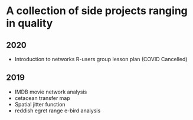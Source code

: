 # A collection of side projects ranging in quality


## 2020
* Introduction to networks R-users group lesson plan (COVID Cancelled)

## 2019
* IMDB movie network analysis 
* cetacean transfer map
* Spatial jitter function
* reddish egret range e-bird analysis
